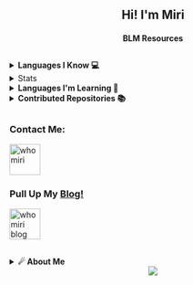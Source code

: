 <h2 align="center">Hi! I'm Miri</h3>
<h4 align="center">BLM Resources</h3>

##



<details>
  <summary><b>Languages I Know 💻</b></summary><br/>

| Language   | Degree   |
| ---        | ---      |
| Python     | AAA (AI) |
| Javascript | AAA (95+)|
| HTML       | AAA (95+)|
| CSS        | AAA (95+)|
| PHP        | AA  (90+)|
| GO         | AA  (90+)|
| DJANGO     | BB  (60+)|
| C++        | B   (55+)|
| REACT N.   | C   (40+)|
| LARAVEL    | C   (45+)|
| SWIFT      | C   (40+)|

##
#### Degree Table 

| Degree | Point |
| ---    | ---   |
| AAA    | +95   |
| AA     | +90   |
| A      | +85   |
| A+     | +80   |
| BB     | +60   |
| B      | +50   |
| C      | +40   |
| D      | +30   |
| F      | <30   |
</details>
<details>
  <summary>Stats</summary>

<table align="center">
    <tr>
        <td align="center"><img src="https://github-readme-stats.vercel.app/api?username=whomiri&show_icons=true&theme=radical" /></td>
    </tr>
    <tr>
        <td align="center"><img src="https://github-readme-stats.vercel.app/api/top-langs/?username=whomiri&theme=radical&layout=compact" /></td>
    </tr>
</table>

</details>
<details>
  <summary><b>Languages ​​I'm Learning 🙇</b></summary><br/>

| Language   | Status   |
| ---        | ---      |
| REACT NAT. | ✅       |
| Java       | ✅       |
| LARAVEL    | ✅       |
| Assembly   | ✅       |
| Rust       | ✅       |
| TypeScript | ♻        |
| C++        | ♻        |
| SWIFT      | ♻        |
</details>

<details>
  <summary><b>Contributed Repositories 📚</b></summary><br/>

| Repository     | Link     |
| ---            | ---      |
| cyber-userbot-telegram | https://github.com/FaridDadashzade/CyberUserBot |
| cyber-userbot-whatsapp | https://github.com/FaridDadashzade/WhatsCyber   |
| asena-userbot-telegram | https://github.com/yusufusta/asenauserbot       |
| asena-userbot-whatsapp | https://github.com/yusufusta/whatsasena         |
| telethon-telegram      | https://github.com/telethon/telethon            | 

</details>

##

<h3 align="left">Contact Me:</h3>
<p align="left">
<a href="https://instagram.com/whomiri" target="blank"><img align="center" src="https://www.freepnglogos.com/uploads/instagram-logo-png-transparent-0.png" alt="whomiri" height="54" width="54" /></a>

<p align="left"

</p>

### Pull Up My [Blog!](https://t.me/whomiri)
<p align="left">
<a href="https://t.me/whomiri" target="blank"><img align="center" src="https://www.freepnglogos.com/uploads/telegram-png/telegram-chat-message-mobile-send-file-smartphone-talk-16.png" alt="whomiri blog  " height="54" width="54" /></a>

</p>




##


##

<details>
    <summary><b>☄ About Me </b></summary><br/>
Hi, I'm Miri

I am an Fullstack Developer. I am a student of INF. TECH. (IT).

</details>

</details>
<div align="center">
<img src="https://spotify-github-profile.vercel.app/api/view?uid=31ujvz3dbbvkskzclqjr5jctdwma&cover_image=true&theme=compact&show_offline=false&background_color=121212&interchange=false)](https://spotify-github-profile.vercel.app/api/view?uid=31ujvz3dbbvkskzclqjr5jctdwma&redirect=true" />
  </div>
